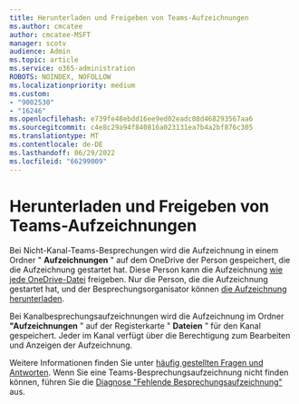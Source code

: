 ```yaml
---
title: Herunterladen und Freigeben von Teams-Aufzeichnungen
ms.author: cmcatee
author: cmcatee-MSFT
manager: scotv
audience: Admin
ms.topic: article
ms.service: o365-administration
ROBOTS: NOINDEX, NOFOLLOW
ms.localizationpriority: medium
ms.custom:
- "9002530"
- "16246"
ms.openlocfilehash: e739fe48ebdd16ee9ed02eadc08d468293567aa6
ms.sourcegitcommit: c4e8c29a94f840816a023131ea7b4a2bf876c305
ms.translationtype: MT
ms.contentlocale: de-DE
ms.lasthandoff: 06/29/2022
ms.locfileid: "66299009"
---
```

# <a name="download-and-share-teams-recordings"></a>Herunterladen und Freigeben von Teams-Aufzeichnungen

Bei Nicht-Kanal-Teams-Besprechungen wird die Aufzeichnung in einem Ordner " **Aufzeichnungen** " auf dem OneDrive der Person gespeichert, die die Aufzeichnung gestartet hat. Diese Person kann die Aufzeichnung [wie jede OneDrive-Datei](https://support.microsoft.com/office/play-and-share-a-meeting-recording-in-teams-7d7e5dc5-9ae4-4b94-8589-27496037e8fa#bkmk_sharelinkmeetingrecording) freigeben. Nur die Person, die die Aufzeichnung gestartet hat, und der Besprechungsorganisator können [die Aufzeichnung herunterladen](https://support.microsoft.com/office/play-and-share-a-meeting-recording-in-teams-7d7e5dc5-9ae4-4b94-8589-27496037e8fa#bkmk_downloadmeetingrecording).

Bei Kanalbesprechungsaufzeichnungen wird die Aufzeichnung im Ordner **"Aufzeichnungen** " auf der Registerkarte " **Dateien** " für den Kanal gespeichert. Jeder im Kanal verfügt über die Berechtigung zum Bearbeiten und Anzeigen der Aufzeichnung.

Weitere Informationen finden Sie unter [häufig gestellten Fragen und Antworten](https://docs.microsoft.com/microsoftteams/tmr-meeting-recording-change#frequently-asked-questions). Wenn Sie eine Teams-Besprechungsaufzeichnung nicht finden können, führen Sie die [Diagnose "Fehlende Besprechungsaufzeichnung"](https://admin.microsoft.com/AdminPortal/?searchSolutions=Diag:%20Missing%20Recording#/homepage) aus.
